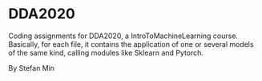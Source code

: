 # DDA2020
Coding assignments for DDA2020, a IntroToMachineLearning course. Basically, for each file, it contains the application of one or several models of the same kind, calling modules like Sklearn and Pytorch.

By Stefan Min


